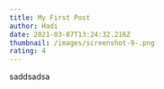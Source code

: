 ```yaml
---
title: My First Post
author: Hadi
date: 2021-03-07T13:24:32.216Z
thumbnail: /images/screenshot-9-.png
rating: 4
---
```

saddsadsa